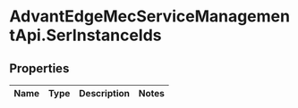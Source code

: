 # AdvantEdgeMecServiceManagementApi.SerInstanceIds

## Properties
Name | Type | Description | Notes
------------ | ------------- | ------------- | -------------


